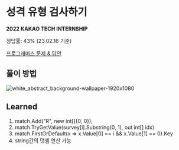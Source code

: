 # 성격 유형 검사하기

**2022 KAKAO TECH INTERNSHIP**

정답률: 43% (23.02.16 기준)

[프로그래머스 문제 & 답안](https://school.programmers.co.kr/learn/courses/30/lessons/118666)


## 풀이 방법

![white_abstract_background-wallpaper-1920x1080](https://user-images.githubusercontent.com/111097397/219293135-6256d9b0-c15a-4c24-82cf-cc55a8346613.jpg)

## Learned

1. match.Add("R", new int[]{0, 0});
2. match.TryGetValue(survey[i].Substring(0, 1), out int[] idx)
3. match.FirstOrDefault(x => x.Value[0] == i && x.Value[1] == 0).Key
4. string간의 덧셈 연산 가능
